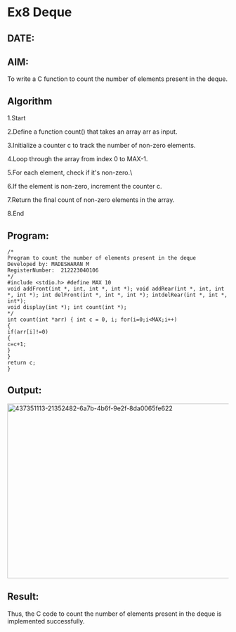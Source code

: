 # Ex8 Deque
## DATE:
## AIM:
To write a C function to count the number of elements present in the deque.

## Algorithm
1.Start

2.Define a function count() that takes an array arr as input.

3.Initialize a counter c to track the number of non-zero elements.

4.Loop through the array from index 0 to MAX-1.

5.For each element, check if it's non-zero.\

6.If the element is non-zero, increment the counter c.

7.Return the final count of non-zero elements in the array.

8.End
## Program:
```
/*
Program to count the number of elements present in the deque
Developed by: MADESWARAN M
RegisterNumber:  212223040106
*/
#include <stdio.h> #define MAX 10
void addFront(int *, int, int *, int *); void addRear(int *, int, int *, int *); int delFront(int *, int *, int *); intdelRear(int *, int *, int*);
void display(int *); int count(int *);
*/
int count(int *arr) { int c = 0, i; for(i=0;i<MAX;i++)
{
if(arr[i]!=0)
{
c=c+1;
}
}
return c;
}

```

## Output:

<img width="863" height="397" alt="437351113-21352482-6a7b-4b6f-9e2f-8da0065fe622" src="https://github.com/user-attachments/assets/79132610-a214-48b3-b965-41fae22f180f" />


## Result:
Thus, the C code to count the number of elements present in the deque is implemented successfully.
